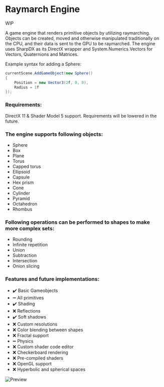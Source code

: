 # Raymarch Engine

WIP

A game engine that renders primitive objects by utilizing raymarching.
Objects can be created, moved and otherwise manipulated traditionally on the CPU, and their data is sent to the GPU to be raymarched.
The engine uses SharpDX as its DirectX wrapper and System.Numerics.Vectors for Vectors, Quaternions and Matrices.

Example syntax for adding a Sphere:
```csharp
currentScene.AddGameObject(new Sphere()
{
    Position = new Vector3(2f, 0, 0),
    Radius = 1f
});
```

### Requirements:
DirectX 11 & Shader Model 5 support. Requirements will be lowered in the future.

### The engine supports following objects:
+ Sphere
+ Box
+ Plane
+ Torus
+ Capped torus
+ Ellipsoid
+ Capsule
+ Hex prism
+ Cone
+ Cylinder
+ Pyramid
+ Octahedron
+ Rhombus

### Following operations can be performed to shapes to make more complex sets:
+ Rounding
+ Infinite repetition
+ Union
+ Subtraction
+ Intersection
+ Onion slicing

### Features and future implementations:
+ :heavy_check_mark: Basic Gameobjects
+ :heavy_minus_sign: All primitives
+ :heavy_check_mark: Shading
+ :x: Reflections
+ :heavy_check_mark: Soft shadows
+ :x: Custom resolutions
+ :x: Color blending between shapes
+ :x: Fractal support
+ :heavy_minus_sign: Physics
+ :x: Custom shader code editor
+ :x: Checkerboard rendering
+ :x: Pre-compiled shaders
+ :x: OpenGL support
+ :x: Hyperbolic and spherical spaces

![Preview](https://i.imgur.com/rc9qo0j.png)
